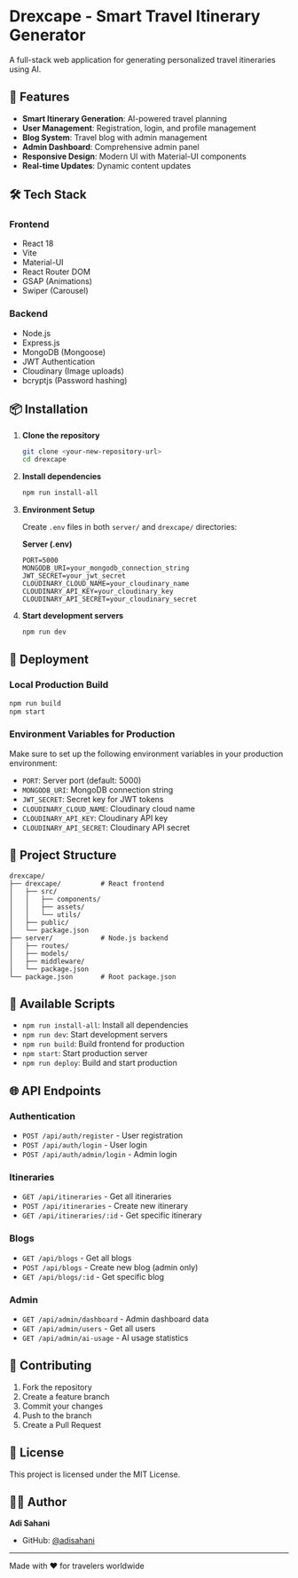 # Drexcape - Smart Travel Itinerary Generator

A full-stack web application for generating personalized travel itineraries using AI.

## 🚀 Features

- **Smart Itinerary Generation**: AI-powered travel planning
- **User Management**: Registration, login, and profile management
- **Blog System**: Travel blog with admin management
- **Admin Dashboard**: Comprehensive admin panel
- **Responsive Design**: Modern UI with Material-UI components
- **Real-time Updates**: Dynamic content updates

## 🛠️ Tech Stack

### Frontend
- React 18
- Vite
- Material-UI
- React Router DOM
- GSAP (Animations)
- Swiper (Carousel)

### Backend
- Node.js
- Express.js
- MongoDB (Mongoose)
- JWT Authentication
- Cloudinary (Image uploads)
- bcryptjs (Password hashing)

## 📦 Installation

1. **Clone the repository**
   ```bash
   git clone <your-new-repository-url>
   cd drexcape
   ```

2. **Install dependencies**
   ```bash
   npm run install-all
   ```

3. **Environment Setup**
   
   Create `.env` files in both `server/` and `drexcape/` directories:
   
   **Server (.env)**
   ```env
   PORT=5000
   MONGODB_URI=your_mongodb_connection_string
   JWT_SECRET=your_jwt_secret
   CLOUDINARY_CLOUD_NAME=your_cloudinary_name
   CLOUDINARY_API_KEY=your_cloudinary_key
   CLOUDINARY_API_SECRET=your_cloudinary_secret
   ```

4. **Start development servers**
   ```bash
   npm run dev
   ```

## 🚀 Deployment

### Local Production Build
```bash
npm run build
npm start
```

### Environment Variables for Production
Make sure to set up the following environment variables in your production environment:

- `PORT`: Server port (default: 5000)
- `MONGODB_URI`: MongoDB connection string
- `JWT_SECRET`: Secret key for JWT tokens
- `CLOUDINARY_CLOUD_NAME`: Cloudinary cloud name
- `CLOUDINARY_API_KEY`: Cloudinary API key
- `CLOUDINARY_API_SECRET`: Cloudinary API secret

## 📁 Project Structure

```
drexcape/
├── drexcape/          # React frontend
│   ├── src/
│   │   ├── components/
│   │   ├── assets/
│   │   └── utils/
│   ├── public/
│   └── package.json
├── server/            # Node.js backend
│   ├── routes/
│   ├── models/
│   ├── middleware/
│   └── package.json
└── package.json       # Root package.json
```

## 🔧 Available Scripts

- `npm run install-all`: Install all dependencies
- `npm run dev`: Start development servers
- `npm run build`: Build frontend for production
- `npm start`: Start production server
- `npm run deploy`: Build and start production

## 🌐 API Endpoints

### Authentication
- `POST /api/auth/register` - User registration
- `POST /api/auth/login` - User login
- `POST /api/auth/admin/login` - Admin login

### Itineraries
- `GET /api/itineraries` - Get all itineraries
- `POST /api/itineraries` - Create new itinerary
- `GET /api/itineraries/:id` - Get specific itinerary

### Blogs
- `GET /api/blogs` - Get all blogs
- `POST /api/blogs` - Create new blog (admin only)
- `GET /api/blogs/:id` - Get specific blog

### Admin
- `GET /api/admin/dashboard` - Admin dashboard data
- `GET /api/admin/users` - Get all users
- `GET /api/admin/ai-usage` - AI usage statistics

## 🤝 Contributing

1. Fork the repository
2. Create a feature branch
3. Commit your changes
4. Push to the branch
5. Create a Pull Request

## 📄 License

This project is licensed under the MIT License.

## 👨‍💻 Author

**Adi Sahani**
- GitHub: [@adisahani](https://github.com/adisahani)

---

Made with ❤️ for travelers worldwide

